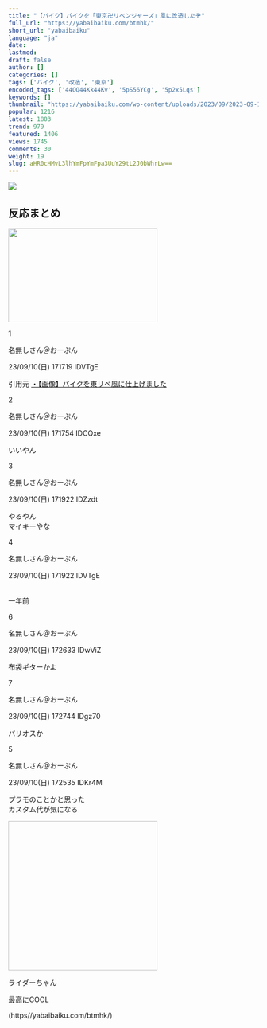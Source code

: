 ```yaml
---
title: "【バイク】バイクを「東京卍リベンジャーズ」風に改造したぞ"
full_url: "https://yabaibaiku.com/btmhk/"
short_url: "yabaibaiku"
language: "ja"
date: 
lastmod: 
draft: false
author: []
categories: []
tags: ['バイク', '改造', '東京']
encoded_tags: ['44OQ44Kk44Kv', '5pS56YCg', '5p2x5Lqs']
keywords: []
thumbnail: "https://yabaibaiku.com/wp-content/uploads/2023/09/2023-09-18_08h29_45.png"
popular: 1216
latest: 1803
trend: 979
featured: 1406
views: 1745
comments: 30
weight: 19
slug: aHR0cHMvL3lhYmFpYmFpa3UuY29tL2J0bWhrLw==
---
```


![](https://yabaibaiku.com/wp-content/uploads/2023/09/2023-09-18_08h29_45.png)

<div><h2>反応まとめ</h2> <p><img src='https//yabaibaiku.com/wp-content/uploads/2023/09/2023-09-18_08h29_45-300x189.png' alt='' width='300' height='189' class='alignnone size-medium wp-image-10433'></p> <p class='t_h'><p>1 <p>名無しさん＠おーぷん</p> <p> 23/09/10(日) 171719 IDVTgE</p></p></p> <span><blockquote class='imgur-embed-pub'></blockquote> <p> </p></span><p></p> <p>引用元 <a href='https//hayabusa.open2ch.net/test/read.cgi/livejupiter/1694333839/' target='_blank' rel='noopener'>・【画像】バイクを東リベ風に仕上げました</a></p> <p></p> <p class='t_h'><p>2 <p>名無しさん＠おーぷん</p> <p> 23/09/10(日) 171754 IDCQxe</p></p></p> <p class='t_b'><p> いいやん </p></p> <p></p> <p class='t_h'><p>3 <p>名無しさん＠おーぷん</p> <p> 23/09/10(日) 171922 IDZzdt</p></p></p> <p class='t_b'><p> やるやん<br>マイキーやな </p></p> <p></p> <p class='t_h'><p>4 <p>名無しさん＠おーぷん</p> <p> 23/09/10(日) 171922 IDVTgE</p></p></p> <span><blockquote class='imgur-embed-pub'></blockquote> <p><br>一年前 </p></span><p></p> <p class='t_h'><p>6 <p>名無しさん＠おーぷん</p> <p> 23/09/10(日) 172633 IDwViZ</p></p></p> <p class='t_b'><p> 布袋ギターかよ </p></p> <p></p> <p class='t_h'><p>7 <p>名無しさん＠おーぷん</p> <p> 23/09/10(日) 172744 IDgz70</p></p></p> <p class='t_b'><p> バリオスか </p></p> <p></p> <p class='t_h'><p>5 <p>名無しさん＠おーぷん</p> <p> 23/09/10(日) 172535 IDKr4M</p></p></p> <p class='t_b'><p> プラモのことかと思った<br>カスタム代が気になる </p></p> <p></p> <img alt='' width='300' height='300' class='alignnone size-medium wp-image-14678 lazyload'> <p class='name'>ライダーちゃん</p> <p class='text sc_balloon left white'> 最高にCOOL </p> <p id='6988fb4f07891dee84f4e622e9ff372e'> </p></div>

(https//yabaibaiku.com/btmhk/)
